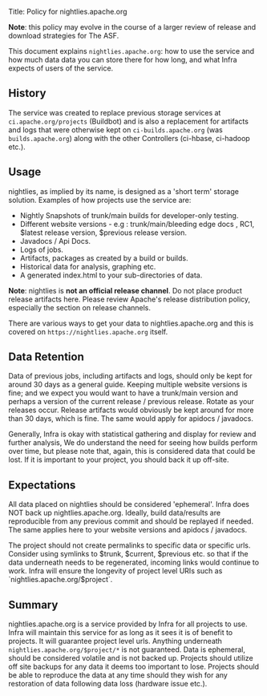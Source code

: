 Title: Policy for nightlies.apache.org

**Note**: this policy may evolve in the course of a larger review of release and download strategies for The ASF.

This document explains `nightlies.apache.org`: how to use the service and how much data data you can store there for how long, and what Infra expects of users of the service.

## History
The service was created to replace previous storage services at `ci.apache.org/projects` (Buildbot) and is also a replacement for artifacts and logs that
were otherwise kept on `ci-builds.apache.org` (was `builds.apache.org`) along with the other Controllers (ci-hbase, ci-hadoop etc.).

## Usage
nightlies, as implied by its name, is designed as a 'short term' storage solution. Examples of how projects use the service are:

  - Nightly Snapshots of trunk/main builds for developer-only testing.
  - Different website versions - e.g : trunk/main/bleeding edge docs , RC1, $latest release version, $previous release version.
  - Javadocs / Api Docs.
  - Logs of jobs.
  - Artifacts, packages as created by a build or builds.
  - Historical data for analysis, graphing etc.
  - A generated index.html to your sub-directories of data.

**Note**: nightlies is **not an official release channel**. Do not place product release artifacts here. Please review Apache's release distribution policy, especially the section on release channels.

There are various ways to get your data to nightlies.apache.org and this is covered on `https://nightlies.apache.org` itself.

## Data Retention
Data of previous jobs, including artifacts and logs, should only be kept for around 30 days as a general guide.
Keeping multiple website versions is fine; and we expect you would want to have a trunk/main version and perhaps
a version of the current release / previous release. Rotate as your releases occur. Release artifacts would obviously be kept
around for more than 30 days, which is fine. The same would apply for apidocs / javadocs.

Generally, Infra is okay with statistical gathering and display for review and further analysis, We do understand
the need for seeing how builds perform over time, but please note that, again, this is considered data that
could be lost. If it is important to your project, you should back it up off-site.

## Expectations
All data placed on nightlies should be considered 'ephemeral'. Infra does NOT back up nightlies.apache.org.
Ideally, build data/results are reproducible from any previous commit and should be replayed if needed. The
same applies here to your website versions and apidocs / javadocs.

The project should not create permalinks to specific data or specific urls. Consider using symlinks to $trunk, $current,
$previous etc. so that if the data underneath needs to be regenerated, incoming links would continue to work.
Infra will ensure the longevity of project level URIs such as `nightlies.apache.org/$project`.

## Summary
nightlies.apache.org is a service provided by Infra for all projects to use. Infra will maintain this service for as long as it sees
it is of benefit to projects. It will guarantee project level urls. Anything underneath `nightlies.apache.org/$project/*` is not
guaranteed. Data is ephemeral, should be considered volatile and is not backed up. Projects should utilize off site
backups for any data it deems too important to lose. Projects should be able to reproduce the data at any time should
they wish for any restoration of data following data loss (hardware issue etc.).
